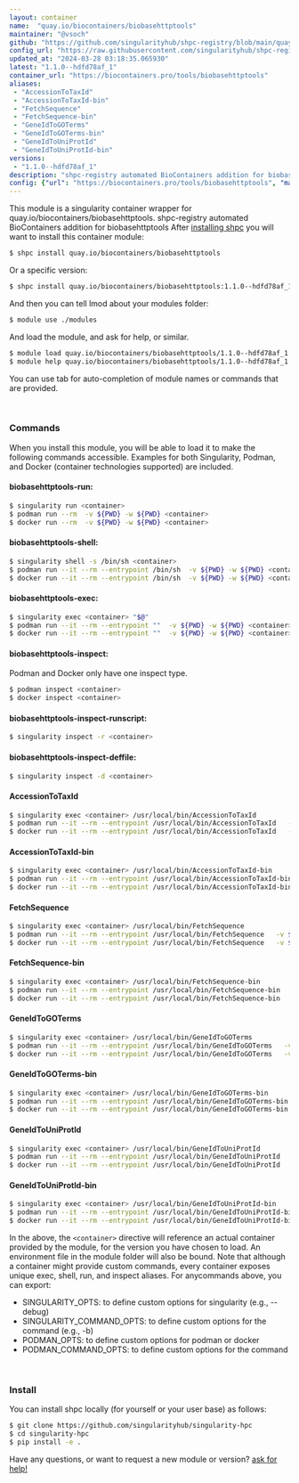 ```yaml
---
layout: container
name:  "quay.io/biocontainers/biobasehttptools"
maintainer: "@vsoch"
github: "https://github.com/singularityhub/shpc-registry/blob/main/quay.io/biocontainers/biobasehttptools/container.yaml"
config_url: "https://raw.githubusercontent.com/singularityhub/shpc-registry/main/quay.io/biocontainers/biobasehttptools/container.yaml"
updated_at: "2024-03-28 03:18:35.065930"
latest: "1.1.0--hdfd78af_1"
container_url: "https://biocontainers.pro/tools/biobasehttptools"
aliases:
 - "AccessionToTaxId"
 - "AccessionToTaxId-bin"
 - "FetchSequence"
 - "FetchSequence-bin"
 - "GeneIdToGOTerms"
 - "GeneIdToGOTerms-bin"
 - "GeneIdToUniProtId"
 - "GeneIdToUniProtId-bin"
versions:
 - "1.1.0--hdfd78af_1"
description: "shpc-registry automated BioContainers addition for biobasehttptools"
config: {"url": "https://biocontainers.pro/tools/biobasehttptools", "maintainer": "@vsoch", "description": "shpc-registry automated BioContainers addition for biobasehttptools", "latest": {"1.1.0--hdfd78af_1": "sha256:b0004e4ac380706db293dfe396fe9faedf5e5cb3816b79ba5380655372715c07"}, "tags": {"1.1.0--hdfd78af_1": "sha256:b0004e4ac380706db293dfe396fe9faedf5e5cb3816b79ba5380655372715c07"}, "docker": "quay.io/biocontainers/biobasehttptools", "aliases": {"AccessionToTaxId": "/usr/local/bin/AccessionToTaxId", "AccessionToTaxId-bin": "/usr/local/bin/AccessionToTaxId-bin", "FetchSequence": "/usr/local/bin/FetchSequence", "FetchSequence-bin": "/usr/local/bin/FetchSequence-bin", "GeneIdToGOTerms": "/usr/local/bin/GeneIdToGOTerms", "GeneIdToGOTerms-bin": "/usr/local/bin/GeneIdToGOTerms-bin", "GeneIdToUniProtId": "/usr/local/bin/GeneIdToUniProtId", "GeneIdToUniProtId-bin": "/usr/local/bin/GeneIdToUniProtId-bin"}}
---
```


This module is a singularity container wrapper for quay.io/biocontainers/biobasehttptools.
shpc-registry automated BioContainers addition for biobasehttptools
After [installing shpc](#install) you will want to install this container module:


```bash
$ shpc install quay.io/biocontainers/biobasehttptools
```

Or a specific version:

```bash
$ shpc install quay.io/biocontainers/biobasehttptools:1.1.0--hdfd78af_1
```

And then you can tell lmod about your modules folder:

```bash
$ module use ./modules
```

And load the module, and ask for help, or similar.

```bash
$ module load quay.io/biocontainers/biobasehttptools/1.1.0--hdfd78af_1
$ module help quay.io/biocontainers/biobasehttptools/1.1.0--hdfd78af_1
```

You can use tab for auto-completion of module names or commands that are provided.

<br>

### Commands

When you install this module, you will be able to load it to make the following commands accessible.
Examples for both Singularity, Podman, and Docker (container technologies supported) are included.

#### biobasehttptools-run:

```bash
$ singularity run <container>
$ podman run --rm  -v ${PWD} -w ${PWD} <container>
$ docker run --rm  -v ${PWD} -w ${PWD} <container>
```

#### biobasehttptools-shell:

```bash
$ singularity shell -s /bin/sh <container>
$ podman run --it --rm --entrypoint /bin/sh  -v ${PWD} -w ${PWD} <container>
$ docker run --it --rm --entrypoint /bin/sh  -v ${PWD} -w ${PWD} <container>
```

#### biobasehttptools-exec:

```bash
$ singularity exec <container> "$@"
$ podman run --it --rm --entrypoint ""  -v ${PWD} -w ${PWD} <container> "$@"
$ docker run --it --rm --entrypoint ""  -v ${PWD} -w ${PWD} <container> "$@"
```

#### biobasehttptools-inspect:

Podman and Docker only have one inspect type.

```bash
$ podman inspect <container>
$ docker inspect <container>
```

#### biobasehttptools-inspect-runscript:

```bash
$ singularity inspect -r <container>
```

#### biobasehttptools-inspect-deffile:

```bash
$ singularity inspect -d <container>
```


#### AccessionToTaxId

```bash
$ singularity exec <container> /usr/local/bin/AccessionToTaxId
$ podman run --it --rm --entrypoint /usr/local/bin/AccessionToTaxId   -v ${PWD} -w ${PWD} <container> -c " $@"
$ docker run --it --rm --entrypoint /usr/local/bin/AccessionToTaxId   -v ${PWD} -w ${PWD} <container> -c " $@"
```


#### AccessionToTaxId-bin

```bash
$ singularity exec <container> /usr/local/bin/AccessionToTaxId-bin
$ podman run --it --rm --entrypoint /usr/local/bin/AccessionToTaxId-bin   -v ${PWD} -w ${PWD} <container> -c " $@"
$ docker run --it --rm --entrypoint /usr/local/bin/AccessionToTaxId-bin   -v ${PWD} -w ${PWD} <container> -c " $@"
```


#### FetchSequence

```bash
$ singularity exec <container> /usr/local/bin/FetchSequence
$ podman run --it --rm --entrypoint /usr/local/bin/FetchSequence   -v ${PWD} -w ${PWD} <container> -c " $@"
$ docker run --it --rm --entrypoint /usr/local/bin/FetchSequence   -v ${PWD} -w ${PWD} <container> -c " $@"
```


#### FetchSequence-bin

```bash
$ singularity exec <container> /usr/local/bin/FetchSequence-bin
$ podman run --it --rm --entrypoint /usr/local/bin/FetchSequence-bin   -v ${PWD} -w ${PWD} <container> -c " $@"
$ docker run --it --rm --entrypoint /usr/local/bin/FetchSequence-bin   -v ${PWD} -w ${PWD} <container> -c " $@"
```


#### GeneIdToGOTerms

```bash
$ singularity exec <container> /usr/local/bin/GeneIdToGOTerms
$ podman run --it --rm --entrypoint /usr/local/bin/GeneIdToGOTerms   -v ${PWD} -w ${PWD} <container> -c " $@"
$ docker run --it --rm --entrypoint /usr/local/bin/GeneIdToGOTerms   -v ${PWD} -w ${PWD} <container> -c " $@"
```


#### GeneIdToGOTerms-bin

```bash
$ singularity exec <container> /usr/local/bin/GeneIdToGOTerms-bin
$ podman run --it --rm --entrypoint /usr/local/bin/GeneIdToGOTerms-bin   -v ${PWD} -w ${PWD} <container> -c " $@"
$ docker run --it --rm --entrypoint /usr/local/bin/GeneIdToGOTerms-bin   -v ${PWD} -w ${PWD} <container> -c " $@"
```


#### GeneIdToUniProtId

```bash
$ singularity exec <container> /usr/local/bin/GeneIdToUniProtId
$ podman run --it --rm --entrypoint /usr/local/bin/GeneIdToUniProtId   -v ${PWD} -w ${PWD} <container> -c " $@"
$ docker run --it --rm --entrypoint /usr/local/bin/GeneIdToUniProtId   -v ${PWD} -w ${PWD} <container> -c " $@"
```


#### GeneIdToUniProtId-bin

```bash
$ singularity exec <container> /usr/local/bin/GeneIdToUniProtId-bin
$ podman run --it --rm --entrypoint /usr/local/bin/GeneIdToUniProtId-bin   -v ${PWD} -w ${PWD} <container> -c " $@"
$ docker run --it --rm --entrypoint /usr/local/bin/GeneIdToUniProtId-bin   -v ${PWD} -w ${PWD} <container> -c " $@"
```



In the above, the `<container>` directive will reference an actual container provided
by the module, for the version you have chosen to load. An environment file in the
module folder will also be bound. Note that although a container
might provide custom commands, every container exposes unique exec, shell, run, and
inspect aliases. For anycommands above, you can export:

 - SINGULARITY_OPTS: to define custom options for singularity (e.g., --debug)
 - SINGULARITY_COMMAND_OPTS: to define custom options for the command (e.g., -b)
 - PODMAN_OPTS: to define custom options for podman or docker
 - PODMAN_COMMAND_OPTS: to define custom options for the command

<br>

### Install

You can install shpc locally (for yourself or your user base) as follows:

```bash
$ git clone https://github.com/singularityhub/singularity-hpc
$ cd singularity-hpc
$ pip install -e .
```

Have any questions, or want to request a new module or version? [ask for help!](https://github.com/singularityhub/singularity-hpc/issues)